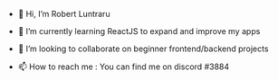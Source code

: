 - 👋 Hi, I’m Robert Luntraru
 
- 🌱 I’m currently learning ReactJS  to expand and improve my apps
- 💞️ I’m looking to collaborate on beginner frontend/backend projects
- 📫 How to reach me : You can find me on discord #3884 

<!---
Mxk01/Mxk01 is a ✨ special ✨ repository because its `README.md` (this file) appears on your GitHub profile.
You can click the Preview link to take a look at your changes.
--->
